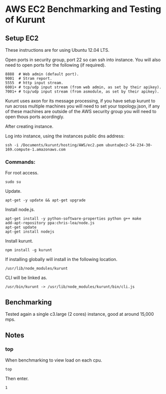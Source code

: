 # AWS EC2 Benchmarking and Testing of Kurunt

## Setup EC2

These instructions are for using Ubuntu 12.04 LTS.

Open ports in security group, port 22 so can ssh into instance. You will also need to open ports for the following (if required).  

```
8888  # Web admin (default port).
9001  # Stram report.
5555  # http input stream.
6001+ # tcp/udp input stream (from web admin, as set by their apikey).
7001+ # tcp/udp input stream (from asmodule, as set by their apikey).

```
Kurunt uses axon for its message processing, if you have setup kurunt to run across multiple machines you will need to set your topology.json, if any of these machines are outside of the AWS security group you will need to open thous ports acordingly.  

After creating instance.  

Log into instance, using the instances public dns address:
```
ssh -i /Documents/kurunt/hosting/AWS/ec2.pem ubuntu@ec2-54-234-30-169.compute-1.amazonaws.com
```

### Commands:

For root access.
```
sudo su
```

Update.
```
apt-get -y update && apt-get upgrade
```

Install node.js.
```
apt-get install -y python-software-properties python g++ make
add-apt-repository ppa:chris-lea/node.js
apt-get update
apt-get install nodejs
```

Install kurunt.
```
npm install -g kurunt
```

If installing globally will install in the following location.
```
/usr/lib/node_modules/kurunt
```
CLI will be linked as.
```
/usr/bin/kurunt -> /usr/lib/node_modules/kurunt/bin/cli.js
```

## Benchmarking

Tested again a single c3.large (2 cores) instance, good at around 15,000 mps.


## Notes

### top
When benchmarking to view load on each cpu.
```
top
```
Then enter.
```
1
```


